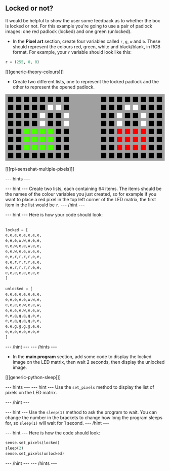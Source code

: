 ## Locked or not?

It would be helpful to show the user some feedback as to whether the box is locked or not. For this example you're going to use a pair of padlock images: one red padlock (locked) and one green (unlocked).

+ In the **Pixel art** section, create four variables called `r`, `g`, `w` and `b`. These should represent the colours red, green, white and black/blank, in RGB format. For example, your `r` variable should look like this:

```python
r = (255, 0, 0)
```

[[[generic-theory-colours]]]

+ Create two different lists, one to represent the locked padlock and the other to represent the opened padlock.

![Padlock Images](images/padlocks.png)

[[[rpi-sensehat-multiple-pixels]]]

--- hints ---

--- hint ---
Create two lists, each containing 64 items. The items should be the names of the colour variables you just created, so for example if you want to place a red pixel in the top left corner of the LED matrix, the first item in the list would be `r`.
--- /hint ---

--- hint ---
Here is how your code should look:

```python

locked = [
e,e,e,e,e,e,e,e,
e,e,e,w,w,e,e,e,
e,e,w,e,e,w,e,e,
e,e,w,e,e,w,e,e,
e,e,r,r,r,r,e,e,
e,e,r,r,r,r,e,e,
e,e,r,r,r,r,e,e,
e,e,e,e,e,e,e,e
]

unlocked = [
e,e,e,e,e,e,e,e,
e,e,e,e,e,w,w,e,
e,e,e,e,w,e,e,w,
e,e,e,e,w,e,e,w,
e,e,g,g,g,g,e,e,
e,e,g,g,g,g,e,e,
e,e,g,g,g,g,e,e,
e,e,e,e,e,e,e,e
]
```
--- /hint ---
--- /hints ---

+ In the **main program** section, add some code to display the locked image on the LED matrix, then wait 2 seconds, then display the unlocked image.

[[[generic-python-sleep]]]

--- hints ---
--- hint ---
Use the `set_pixels` method to display the list of pixels on the LED matrix.

--- /hint ---

--- hint ---
Use the `sleep(1)` method to ask the program to wait. You can change the number in the brackets to change how long the program sleeps for, so `sleep(1)` will wait for 1 second.
--- /hint ---

--- hint ---
Here is how the code should look:

```python
sense.set_pixels(locked)
sleep(2)
sense.set_pixels(unlocked)
```
--- /hint ---
--- /hints ---
